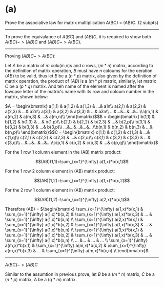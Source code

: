 # (a)
Prove the associative law for matrix multiplication A(BC) = (AB)C. (2 subpts)

---
To prove the equivalance of $A(BC)$ and $(AB)C$, it is required to show both $A(BC) -> (AB)C$ and $(AB)C -> A(BC)$.

---
Proving $(AB)C -> A(BC)$:

Let $A$ be a matrix of $m$ colu(m,n)s and $n$ rows, ($m*n$) matrix, according to the definition of matrix operation, $B$ must have $n$ coloums for the oeration $(AB)$ to be valid, thus let $B$ be a ($n*p$) matrix, also given by the definition of matrix operation, the product of $(AB)$ is a ($m*p$) matrix, similarly, let matrix $C$ be a ($p*q$) matrix. And teh name of the element is named after the lowcase letter of the matrix's name with its row and coloum number in the matrix, shown below:

$A = \begin{bmatrix} a(1,1) & a(1,2) & a(1,3) & ...& a1n\\  a(2,1) & a(2,2) & a(2,3) & ...& a2n\\ a(3,1) & a(3,2) & a(3,3) & ...& a3n\\ ...&...&...&...&...\\a(m,1) & a(m,2) & a(m,3) & ...& a(m,n)\\ \end{bmatrix}$$B = \begin{bmatrix} b(1,1) & b(1,2) & b(1,3) & ...& b(1,p)\\  b(2,1) & b(2,2) & b(2,3) & ...& b(2,p)\\ b(3,1) & b(3,2) & b(3,3) & ...& b(3,p)\\ ...&...&...&...&...\\b(n,1) & b(n,2) & b(n,3) & ...& b(n,p)\\ \end{bmatrix}$$C = \begin{bmatrix} c(1,1) & c(1,2) & c(1,3) & ...& c(1,q)\\  c(2,1) & c(2,2) & c(2,3) & ...& c(2,q)\\ c(3,1) & c(3,2) & c(3,3) & ...& c(3,q)\\ ...&...&...&...&...\\c(p,1) & c(p,2) & c(p,3) & ...& c(p,q)\\ \end{bmatrix}$

For the 1 row 1 column element in the (AB) matrix product:

$$(AB)(1,1)=\sum_{x=1}^{\infty} a(1,x)*b(x,1)$$

For the 1 row 2 column element in (AB) matrix product:

$$(AB)(1,2)=\sum_{x=1}^{\infty} a(1,x)*b(x,2)$$

For the 2 row 1 column element in (AB) matrix product:

$$(AB)(1,2)=\sum_{x=1}^{\infty} a(2,x)*b(x,1)$$

Therefore (AB) = $\begin{bmatrix} \sum_{x=1}^{\infty} a(1,x)*b(x,1) & \sum_{x=1}^{\infty} a(1,x)*b(x,2) & \sum_{x=1}^{\infty} a(1,x)*b(x,3) & ... & \sum_{x=1}^{\infty} a(1,x)*b(x,n) \\ \sum_{x=1}^{\infty} a(2,x)*b(x,1) & \sum_{x=1}^{\infty} a(1,x)*b(x,2) & \sum_{x=1}^{\infty} a(1,x)*b(x,3) & ... & \sum_{x=1}^{\infty} a(1,x)*b(x,n) \\ \sum_{x=1}^{\infty} a(3,x)*b(x,1) & \sum_{x=1}^{\infty} a(1,x)*b(x,2) & \sum_{x=1}^{\infty} a(1,x)*b(x,3) & ... & \sum_{x=1}^{\infty} a(1,x)*b(x,n) \\ ... &... & ... & ... \\ \sum_{x=1}^{\infty} a(m,x)*b(x,1) & \sum_{x=1}^{\infty} a(m,x)*b(x,2) & \sum_{x=1}^{\infty} a(m,x)*b(x,3) & ... & \sum_{x=1}^{\infty} a(m,x)*b(x,n) \\ \end{bmatrix}$


---
$A(BC) -> (AB)C$

Similar to the assumtion in previous prove, let $B$ be a ($m*n$) matrix, $C$ be a ($n*p$) matrix, $A$ be a ($q*m$) matrix.

